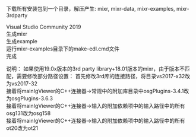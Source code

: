 下载所有安装包到一个目录，解压产生: mixr, mixr-data, mixr-examples, mixr-3rdparty    

Visual Studio Community 2019    
生成mixr    
生成example    
运行mixr-examples目录下的make-edl.cmd文件    
完成    

说明：
如果使用19.0x版本的3rd party library+18.01版本的mixr，由于版本不匹配，需要修改部分路径设置：
首先修改3rd库的连接路径，将目录vs2017-x32改为vs2017-32    
接着将mainIgViewer的C++连接器->常规中的附加库目录中osgPlugins-3.4.1改为osgPlugins-3.6.3    
接着将mainIgViewer的C++连接器->输入的附加依赖项中的输入路径中的所有osg131改为osg158    
接着将mainIgViewer的C++连接器->输入的附加依赖项中的输入路径中的所有ot20改为ot21    
